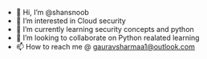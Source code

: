 - 👋 Hi, I’m @shansnoob
- 👀 I’m interested in Cloud security 
- 🌱 I’m currently learning security concepts and python
- 💞️ I’m looking to collaborate on Python realated learning
- 📫 How to reach me @ gauravsharmaa1@outlook.com

<!---
shansnoob/shansnoob is a ✨ special ✨ repository because its `README.md` (this file) appears on your GitHub profile.
You can click the Preview link to take a look at your changes.
--->
